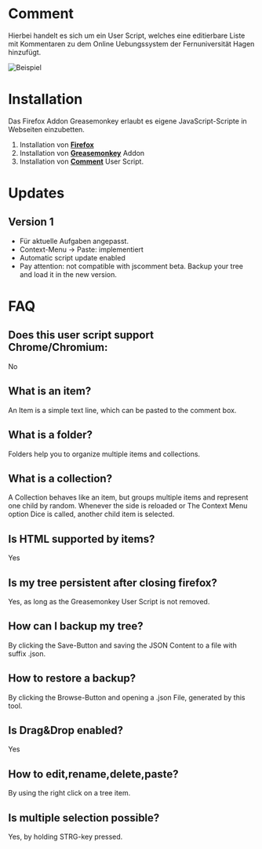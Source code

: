 # Comment
Hierbei handelt es sich um ein User Script, welches eine editierbare Liste mit Kommentaren zu dem Online Uebungssystem der Fernuniversität Hagen hinzufügt.

![Beispiel](https://github.com/pecheur/jscomment/blob/master/example.png)

# Installation
Das Firefox Addon Greasemonkey erlaubt es eigene JavaScript-Scripte in Webseiten einzubetten.

1. Installation von [**Firefox**](https://www.mozilla.org/en-US/firefox/new/)
2. Installation von [**Greasemonkey**](https://addons.mozilla.org/de/firefox/addon/greasemonkey/) Addon
3. Installation von [**Comment**](https://github.com/pecheur/jscomment/raw/master/comment.user.js) User Script.

# Updates
## Version 1
* Für aktuelle Aufgaben angepasst.
* Context-Menu -> Paste: implementiert
* Automatic script update enabled
* Pay attention: not compatible with jscomment beta. Backup your tree and load it in the new version.

# FAQ
## Does this user script support Chrome/Chromium:
No

## What is an **item**?
An Item is a simple text line, which can be pasted to the comment box.

## What is a **folder**?
Folders help you to organize multiple items and collections.

## What is a **collection**?
A Collection behaves like an item, but groups multiple items and represent one child by random. Whenever the side is reloaded or The Context Menu option Dice is called, another child item is selected.

## Is **HTML** supported by items?
Yes

## Is my tree **persistent** after closing firefox?
Yes, as long as the Greasemonkey User Script is not removed.

## How can I **backup** my tree?
By clicking the Save-Button and saving the JSON Content to a file with suffix .json.

## How to **restore** a backup?
By clicking the Browse-Button and opening a .json File, generated by this tool.

## Is **Drag&Drop** enabled?
Yes

## How to **edit**,**rename**,**delete**,**paste**?
By using the right click on a tree item.

## Is multiple selection possible?
Yes, by holding STRG-key pressed.
